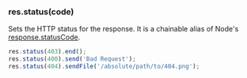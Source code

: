 <h3 id='res.status'>res.status(code)<span class="avaibility"></span> <span class="deprecated"></span></h3>

Sets the HTTP status for the response.
It is a chainable alias of Node's [response.statusCode](http://nodejs.org/api/http.html#http_response_statuscode).

```js
res.status(403).end();
res.status(400).send('Bad Request');
res.status(404).sendFile('/absolute/path/to/404.png');
```
